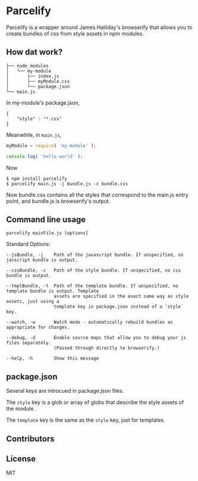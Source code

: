 
# Parcelify

Parcelify is a wrapper around James Halliday's browserify that allows you to create bundles of css from style assets in npm modules.

## How dat work?

```
├── node_modules
│   └── my-module
│       ├── index.js
│       ├── myModule.css
│       └── package.json
└── main.js
```

In my-module's package.json,

```
{
	"style" : "*.css"
}
```

Meanwhile, in `main.js`,

```javascript
myModule = require( 'my-module' );

console.log( 'hello world' );
```

Now

```
$ npm install parcelify
$ parcelify main.js -j bundle.js -c bundle.css
```

Now bundle.css contains all the styles that correspond to the main.js entry point, and bundle.js is browserify's output.

## Command line usage

```
parcelify mainFile.js [options]
```

Standard Options:

    --jsBundle, -j    Path of the javascript bundle. If unspecified, no javscript bundle is output.
                    
    --cssBundle, -c   Path of the style bundle. If unspecified, no css bundle is output.

    --tmplBundle, -t  Path of the template bundle. If unspecified, no template bundle is output. Template
                      assets are specified in the exact same way as style assets, just using a
                      template key in package.json instead of a `style` key.
   
    --watch, -w       Watch mode - automatically rebuild bundles as appropriate for changes.
    
    --debug, -d       Enable source maps that allow you to debug your js files separately.
                      (Passed through directly to browserify.)

    --help, -h        Show this message

## package.json

Several keys are introcued in package.json files.

The `style` key is a glob or array of globs that describe the style assets of the module.

The `template` key is the same as the `style` key, just for templates.

## Contributors


## License

MIT